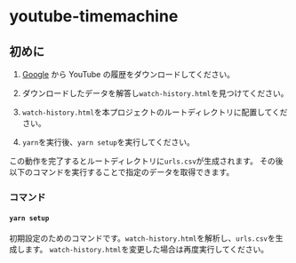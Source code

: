# youtube-timemachine

## 初めに

1. [Google](https://takeout.google.com/settings/takeout?pli=1) から YouTube の履歴をダウンロードしてください。

2. ダウンロードしたデータを解答し`watch-history.html`を見つけてください。

3. `watch-history.html`を本プロジェクトのルートディレクトリに配置してください。

4. `yarn`を実行後、`yarn setup`を実行してください。

この動作を完了するとルートディレクトリに`urls.csv`が生成されます。
その後以下のコマンドを実行することで指定のデータを取得できます。

### コマンド

#### `yarn setup`

初期設定のためのコマンドです。`watch-history.html`を解析し、`urls.csv`を生成します。
`watch-history.html`を変更した場合は再度実行してください。
